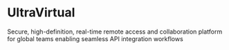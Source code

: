 # UltraVirtual
Secure, high-definition, real-time remote access and collaboration platform for global teams enabling seamless API integration workflows
